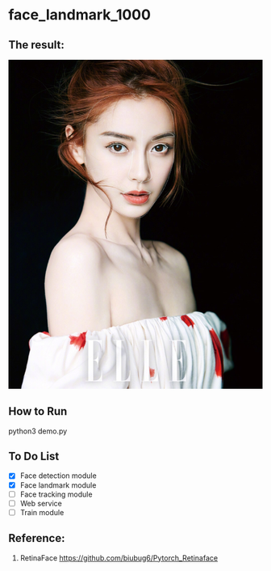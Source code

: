 # face_landmark_1000

## The result:

![result](./data/result.jpg)

## How to Run

python3 demo.py

## To Do List

- [x] Face detection module
- [x] Face landmark module
- [ ] Face tracking module
- [ ] Web service
- [ ] Train module

## Reference:

1. RetinaFace https://github.com/biubug6/Pytorch_Retinaface



